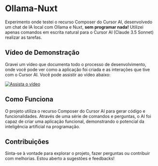 # Ollama-Nuxt

Experimento onde testei o recurso Composer do Cursor AI, desenvolvedo um chat de IA local com Ollama e Nuxt, **sem programar nada!**
Utilizei apenas comandos em escrita natural para o Cursor AI (Claude 3.5 Sonnet) realizar as tarefas.

## Vídeo de Demonstração

Gravei um vídeo que documenta todo o processo de desenvolvimento, onde você pode ver como a aplicação foi criada e as interações que tive com o Cursor AI. Você pode assistir ao vídeo abaixo:

[![Assista o vídeo](https://img.youtube.com/vi/iQ_iIqsa7Yk/maxresdefault.jpg)](https://www.youtube.com/watch?v=iQ_iIqsa7Yk)

## Como Funciona

O projeto utiliza o recurso Composer do Cursor AI para gerar código e funcionalidades. Através de uma série de comandos e perguntas, o AI foi capaz de criar uma aplicação funcional, demonstrando o potencial da inteligência artificial na programação.

## Contribuições

Sinta-se à vontade para explorar o projeto, fazer perguntas ou contribuir com melhorias. Estou aberto a sugestões e feedbacks!



